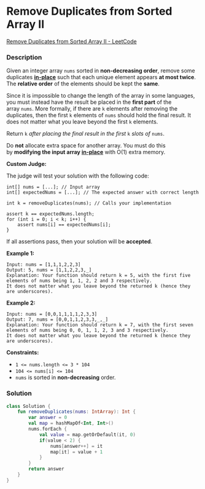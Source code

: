 # Remove Duplicates from Sorted Array II

[Remove Duplicates from Sorted Array II - LeetCode](https://leetcode.com/problems/remove-duplicates-from-sorted-array-ii/description/?envType=study-plan-v2&envId=top-interview-150)

### Description

Given an integer array `nums` sorted in **non-decreasing order**, remove some duplicates **[in-place](https://en.wikipedia.org/wiki/In-place_algorithm)** such that each unique element appears **at most twice**. The **relative order** of the elements should be kept the **same**.

Since it is impossible to change the length of the array in some languages, you must instead have the result be placed in the **first part** of the array `nums`. More formally, if there are `k` elements after removing the duplicates, then the first `k` elements of `nums` should hold the final result. It does not matter what you leave beyond the first `k` elements.

Return `k` *after placing the final result in the first* `k` *slots of* `nums`.

Do **not** allocate extra space for another array. You must do this by **modifying the input array [in-place](https://en.wikipedia.org/wiki/In-place_algorithm)** with O(1) extra memory.

**Custom Judge:**

The judge will test your solution with the following code:

```
int[] nums = [...]; // Input array
int[] expectedNums = [...]; // The expected answer with correct length

int k = removeDuplicates(nums); // Calls your implementation

assert k == expectedNums.length;
for (int i = 0; i < k; i++) {
    assert nums[i] == expectedNums[i];
}
```

If all assertions pass, then your solution will be **accepted**.

**Example 1:**

```
Input: nums = [1,1,1,2,2,3]
Output: 5, nums = [1,1,2,2,3,_]
Explanation: Your function should return k = 5, with the first five elements of nums being 1, 1, 2, 2 and 3 respectively.
It does not matter what you leave beyond the returned k (hence they are underscores).
```

**Example 2:**

```
Input: nums = [0,0,1,1,1,1,2,3,3]
Output: 7, nums = [0,0,1,1,2,3,3,_,_]
Explanation: Your function should return k = 7, with the first seven elements of nums being 0, 0, 1, 1, 2, 3 and 3 respectively.
It does not matter what you leave beyond the returned k (hence they are underscores).
```

**Constraints:**

- `1 <= nums.length <= 3 * 104`
- `104 <= nums[i] <= 104`
- `nums` is sorted in **non-decreasing** order.

### Solution

```kotlin
class Solution {
    fun removeDuplicates(nums: IntArray): Int {
        var answer = 0
        val map = hashMapOf<Int, Int>()
        nums.forEach {
            val value = map.getOrDefault(it, 0)
            if(value < 2) {
                nums[answer++] = it
                map[it] = value + 1
            }
        }
        return answer
    }
}
```